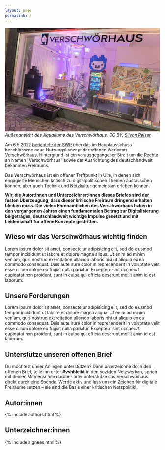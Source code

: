 ```yaml
---
layout: page
permalink: /
---
```

![Außenansicht des Aquariums des Verschwörhaus](vsh.jpg) _Außenansicht des Aquariums des Verschwörhaus. CC BY, [Silvan Reiser](https://konkludenz.de)_

Am 6.5.2022 [berichtete der SWR](https://www.swr.de/swraktuell/baden-wuerttemberg/ulm/neues-nutzungskonzept-fuer-verschwoerhaus-ulm-100.html)
über das im Hauptausschuss beschlossene neue Nutzungskonzept der offenen Werkstatt [Verschwörhaus](https://verschwoerhaus.de/).
Hintergrund ist ein vorausgegangener Streit um die Rechte an Namen "Verschwörhaus" sowie der Ausrichtung des deutschlandweit bekannten Freiraums.

Das Verschwörhaus ist ein offener Treffpunkt in Ulm, in denen sich engagierte Menschen kritisch zu digitalpolitischen Themen austauschen können,
aber auch Technik und Netzkultur gemeinsam erleben können.

**Wir, die Autor:innen und Unterzeichner:innen dieses Briefes sind der festen Überzeugung, dass dieser kritische Freiraum dringend erhalten bleiben muss.
Die vielen Ehrenamtlichen des Verschwörhaus haben in den vergangenen Jahren einen fundamentalen Beitrag zur Digitalisierung beigetragen, deutschlandweit 
wichtige Impulse gesetzt und mit Leidenschaft für offene Konzepte gestritten.**

## Wieso wir das Verschwörhaus wichtig finden

Lorem ipsum dolor sit amet, consectetur adipisicing elit, sed do eiusmod tempor incididunt ut labore et dolore magna aliqua. Ut enim ad minim veniam, quis nostrud exercitation ullamco laboris nisi ut aliquip ex ea commodo consequat. Duis aute irure dolor in reprehenderit in voluptate velit esse cillum dolore eu fugiat nulla pariatur. Excepteur sint occaecat cupidatat non proident, sunt in culpa qui officia deserunt mollit anim id est laborum.

## Unsere Forderungen

Lorem ipsum dolor sit amet, consectetur adipisicing elit, sed do eiusmod tempor incididunt ut labore et dolore magna aliqua. Ut enim ad minim veniam, quis nostrud exercitation ullamco laboris nisi ut aliquip ex ea commodo consequat. Duis aute irure dolor in reprehenderit in voluptate velit esse cillum dolore eu fugiat nulla pariatur. Excepteur sint occaecat cupidatat non proident, sunt in culpa qui officia deserunt mollit anim id est laborum.

## Unterstütze unseren offenen Brief

Du möchtest unser Anliegen unterstützen? Dann unterzeichne doch den offenen Brief, teile ihn unter **#vshbleibt** in den sozialen Netzwerken,
sprich mit deinen Mitmenschen darüber oder unterstütze das Verschwörhaus [direkt durch eine Spende](https://verschwoerhaus.de/spenden/). Werde
aktiv und lass uns ein Zeichen für digitale Freiräume setzen – sie sind die Basis einer kritischen Netzpolitik!

## Autor:innen

{% include authors.html %}

## Unterzeichner:innen

{% include signees.html %}